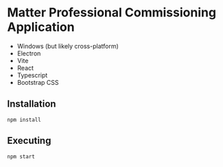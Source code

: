 # Matter Professional Commissioning Application

* Windows (but likely cross-platform)
* Electron
* Vite
* React
* Typescript
* Bootstrap CSS

## Installation

```shell
npm install
```

## Executing

```shell
npm start
```